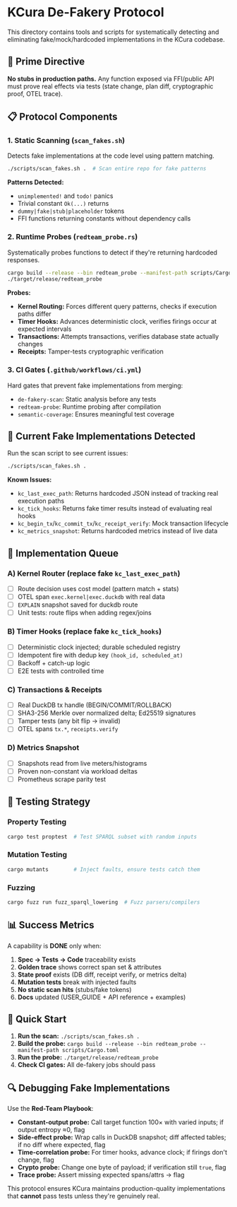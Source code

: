 # KCura De-Fakery Protocol

This directory contains tools and scripts for systematically detecting and eliminating fake/mock/hardcoded implementations in the KCura codebase.

## 🎯 Prime Directive

**No stubs in production paths.** Any function exposed via FFI/public API must prove real effects via tests (state change, plan diff, cryptographic proof, OTEL trace).

## 📋 Protocol Components

### 1. Static Scanning (`scan_fakes.sh`)
Detects fake implementations at the code level using pattern matching.

```bash
./scripts/scan_fakes.sh .  # Scan entire repo for fake patterns
```

**Patterns Detected:**
- `unimplemented!` and `todo!` panics
- Trivial constant `Ok(...)` returns
- `dummy|fake|stub|placeholder` tokens
- FFI functions returning constants without dependency calls

### 2. Runtime Probes (`redteam_probe.rs`)
Systematically probes functions to detect if they're returning hardcoded responses.

```bash
cargo build --release --bin redteam_probe --manifest-path scripts/Cargo.toml
./target/release/redteam_probe
```

**Probes:**
- **Kernel Routing:** Forces different query patterns, checks if execution paths differ
- **Timer Hooks:** Advances deterministic clock, verifies firings occur at expected intervals
- **Transactions:** Attempts transactions, verifies database state actually changes
- **Receipts:** Tamper-tests cryptographic verification

### 3. CI Gates (`.github/workflows/ci.yml`)
Hard gates that prevent fake implementations from merging:

- `de-fakery-scan`: Static analysis before any tests
- `redteam-probe`: Runtime probing after compilation
- `semantic-coverage`: Ensures meaningful test coverage

## 🚨 Current Fake Implementations Detected

Run the scan script to see current issues:

```bash
./scripts/scan_fakes.sh .
```

**Known Issues:**
- `kc_last_exec_path`: Returns hardcoded JSON instead of tracking real execution paths
- `kc_tick_hooks`: Returns fake timer results instead of evaluating real hooks
- `kc_begin_tx`/`kc_commit_tx`/`kc_receipt_verify`: Mock transaction lifecycle
- `kc_metrics_snapshot`: Returns hardcoded metrics instead of live data

## 🔧 Implementation Queue

### A) Kernel Router (replace fake `kc_last_exec_path`)
- [ ] Route decision uses cost model (pattern match + stats)
- [ ] OTEL span `exec.kernel|exec.duckdb` with real data
- [ ] `EXPLAIN` snapshot saved for duckdb route
- [ ] Unit tests: route flips when adding regex/joins

### B) Timer Hooks (replace fake `kc_tick_hooks`)
- [ ] Deterministic clock injected; durable scheduled registry
- [ ] Idempotent fire with dedup key `(hook_id, scheduled_at)`
- [ ] Backoff + catch-up logic
- [ ] E2E tests with controlled time

### C) Transactions & Receipts
- [ ] Real DuckDB tx handle (BEGIN/COMMIT/ROLLBACK)
- [ ] SHA3-256 Merkle over normalized delta; Ed25519 signatures
- [ ] Tamper tests (any bit flip → invalid)
- [ ] OTEL spans `tx.*`, `receipts.verify`

### D) Metrics Snapshot
- [ ] Snapshots read from live meters/histograms
- [ ] Proven non-constant via workload deltas
- [ ] Prometheus scrape parity test

## 🧪 Testing Strategy

### Property Testing
```bash
cargo test proptest  # Test SPARQL subset with random inputs
```

### Mutation Testing
```bash
cargo mutants        # Inject faults, ensure tests catch them
```

### Fuzzing
```bash
cargo fuzz run fuzz_sparql_lowering  # Fuzz parsers/compilers
```

## 📊 Success Metrics

A capability is **DONE** only when:

1. **Spec → Tests → Code** traceability exists
2. **Golden trace** shows correct span set & attributes
3. **State proof** exists (DB diff, receipt verify, or metrics delta)
4. **Mutation tests** break with injected faults
5. **No static scan hits** (stubs/fake tokens)
6. **Docs** updated (USER_GUIDE + API reference + examples)

## 🚀 Quick Start

1. **Run the scan:** `./scripts/scan_fakes.sh .`
2. **Build the probe:** `cargo build --release --bin redteam_probe --manifest-path scripts/Cargo.toml`
3. **Run the probe:** `./target/release/redteam_probe`
4. **Check CI gates:** All de-fakery jobs should pass

## 🔍 Debugging Fake Implementations

Use the **Red-Team Playbook**:

* **Constant-output probe:** Call target function 100× with varied inputs; if output entropy ≈0, flag
* **Side-effect probe:** Wrap calls in DuckDB snapshot; diff affected tables; if no diff where expected, flag
* **Time-correlation probe:** For timer hooks, advance clock; if firings don't change, flag
* **Crypto probe:** Change one byte of payload; if verification still `true`, flag
* **Trace probe:** Assert missing expected spans/attrs → flag

This protocol ensures KCura maintains production-quality implementations that **cannot** pass tests unless they're genuinely real.

